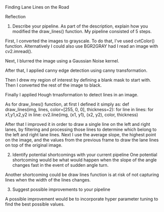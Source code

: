 Finding Lane Lines on the Road


Reflection
1. Describe your pipeline. As part of the description, explain how you modified the draw_lines() function.
My pipeline consisted of 5 steps. 

First, I converted the images to grayscale. To do that, I've used cvtColor() function. Alternatively I could also use BGR2GRAY had I read an image with cv2.imread(). 

Next, I blurred the image using a Gaussian Noise kernel.

After that, I applied canny edge detection using canny transformation.

Then I drew my region of interest by defining a blank mask to start with. Then I converted the rest of the image to black. 

Finally I applied Hough trnasformation to detect lines in an image.

 As for draw_lines() function, at first I defined it simply as: 
     def draw_lines(img, lines, color=[255, 0, 0], thickness=2):
        for line in lines:
            for x1,y1,x2,y2 in line:
                cv2.line(img, (x1, y1), (x2, y2), color, thickness)

After that I improved it in order to draw a single line on the left and right lanes, by filtering and processing those lines to determine which belong to the left and right lane lines. Next I use the average slope, the highest point on the image, and the values from the previous frame to draw the lane lines on top of the original image.



2. Identify potential shortcomings with your current pipeline
One potential shortcoming would be what would happen when the slope of the angle changes fast in the event of sudden angle turn. 

Another shortcoming could be draw lines function is at risk of not capturing lines when the width of the lines changes. 

3. Suggest possible improvements to your pipeline

A possible improvement would be to incorporate hyper parameter tuning to find the best possible values. 


